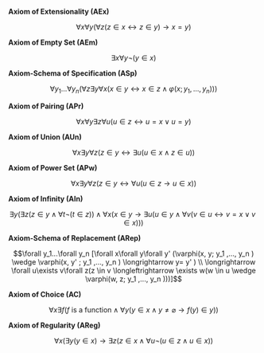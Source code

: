**Axiom of Extensionality (AEx)**

$$\forall x \forall y (\forall z(z\in x\longleftrightarrow z\in y)\longrightarrow x=y)$$

**Axiom of Empty Set (AEm)**

$$\exists x\forall y \neg(y\in x)$$

**Axiom-Schema of Specification (ASp)**

$$\forall y_1...\forall y_n (\forall z\exists y\forall x(x \in y \longleftrightarrow x \in z \wedge \varphi(x; y_1 ,..., y_n )))$$

**Axiom of Pairing (APr)**

$$\forall x\forall y\exists z\forall u(u \in z \longleftrightarrow u = x \vee u = y)$$

**Axiom of Union (AUn)**

$$\forall x\exists y\forall z(z \in y \longleftrightarrow \exists u(u \in x \wedge z \in u))$$

**Axiom of Power Set (APw)**

$$\forall x\exists y\forall z(z \in y \longleftrightarrow \forall u(u \in z \longrightarrow u \in x))$$

**Axiom of Infinity (AIn)**

$$\exists y(\exists z(z \in y \wedge \forall t\neg (t \in z)) \wedge \forall x(x \in y \longrightarrow \exists u(u \in y \wedge \forall v(v \in u \longleftrightarrow v = x \vee v \in x)))$$

**Axiom-Schema of Replacement (ARep)**

$$\forall y_1...\forall y_n [\forall x\forall y\forall y' (\varphi(x, y; y_1 ,..., y_n ) \wedge \varphi(x, y' ; y_1 ,..., y_n ) \longrightarrow y= y' ) \\ 
\longrightarrow \forall u\exists v\forall z(z \in v \longleftrightarrow \exists w(w \in u \wedge \varphi(w, z; y_1 ,..., y_n )))]$$

**Axiom of Choice (AC)**

$$\forall x \exists f (f \text{ is a function} \wedge \forall y (y \in x \wedge y \neq \varnothing \longrightarrow f (y) \in y))$$

**Axiom of Regularity (AReg)**

$$\forall x(\exists y(y \in x) \longrightarrow \exists z(z \in x \wedge \forall u\neg (u \in z \wedge u \in x))$$